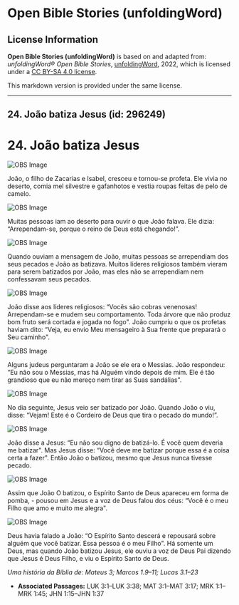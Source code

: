 # Open Bible Stories (unfoldingWord)

## License Information

**Open Bible Stories (unfoldingWord)** is based on and adapted from: _unfoldingWord® Open Bible Stories_, [unfoldingWord](https://unfoldingword.org/utw), 2022, which is licensed under a [CC BY-SA 4.0 license](https://creativecommons.org/licenses/by-sa/4.0/legalcode.en).

This markdown version is provided under the same license.



--------------------------------

## 24. João batiza Jesus (id: 296249)

24\. João batiza Jesus
======================

![OBS Image](https://cdn.door43.org/obs/jpg/360px/obs-en-24-01.jpg)

João, o filho de Zacarias e Isabel, cresceu e tornou\-se profeta. Ele vivia no deserto, comia mel silvestre e gafanhotos e vestia roupas feitas de pelo de camelo.

![OBS Image](https://cdn.door43.org/obs/jpg/360px/obs-en-24-02.jpg)

Muitas pessoas iam ao deserto para ouvir o que João falava. Ele dizia: “Arrependam\-se, porque o reino de Deus está chegando!”.

![OBS Image](https://cdn.door43.org/obs/jpg/360px/obs-en-24-03.jpg)

Quando ouviam a mensagem de João, muitas pessoas se arrependiam dos seus pecados e João as batizava. Muitos líderes religiosos também vieram para serem batizados por João, mas eles não se arrependiam nem confessavam seus pecados.

![OBS Image](https://cdn.door43.org/obs/jpg/360px/obs-en-24-04.jpg)

João disse aos líderes religiosos: “Vocês são cobras venenosas! Arrependam\-se e mudem seu comportamento. Toda árvore que não produz bom fruto será cortada e jogada no fogo". João cumpriu o que os profetas haviam dito: “Veja, eu envio Meu mensageiro à Sua frente que preparará o Seu caminho".

![OBS Image](https://cdn.door43.org/obs/jpg/360px/obs-en-24-05.jpg)

Alguns judeus perguntaram a João se ele era o Messias. João respondeu: “Eu não sou o Messias, mas há Alguém vindo depois de mim. Ele é tão grandioso que eu não mereço nem tirar as Suas sandálias".

![OBS Image](https://cdn.door43.org/obs/jpg/360px/obs-en-24-06.jpg)

No dia seguinte, Jesus veio ser batizado por João. Quando João o viu, disse: “Vejam! Este é o Cordeiro de Deus que tira o pecado do mundo!”.

![OBS Image](https://cdn.door43.org/obs/jpg/360px/obs-en-24-07.jpg)

João disse a Jesus: “Eu não sou digno de batizá\-lo. É você quem deveria me batizar". Mas Jesus disse: “Você deve me batizar porque essa é a coisa certa a fazer". Então João o batizou, mesmo que Jesus nunca tivesse pecado.

![OBS Image](https://cdn.door43.org/obs/jpg/360px/obs-en-24-08.jpg)

Assim que João O batizou, o Espírito Santo de Deus apareceu em forma de pomba, \- pousou em Jesus e a voz de Deus falou dos céus: “Você é o meu Filho que amo e muito me alegra".

![OBS Image](https://cdn.door43.org/obs/jpg/360px/obs-en-24-09.jpg)

Deus havia falado a João: “O Espírito Santo descerá e repousará sobre alguém que você batizar. Essa pessoa é o meu Filho". Há somente um Deus, mas quando João batizou Jesus, ele ouviu a voz de Deus Pai dizendo que Jesus é Deus Filho, e viu o Espírito Santo de Deus.

*Uma história da Bíblia de: Mateus 3; Marcos 1\.9–11; Lucas 3\.1–23*

* **Associated Passages:** LUK 3:1–LUK 3:38; MAT 3:1–MAT 3:17; MRK 1:1–MRK 1:45; JHN 1:15–JHN 1:37

